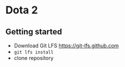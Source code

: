 # Dota 2

## Getting started

- Download Git LFS https://git-lfs.github.com
- `git lfs install`
- clone repository
